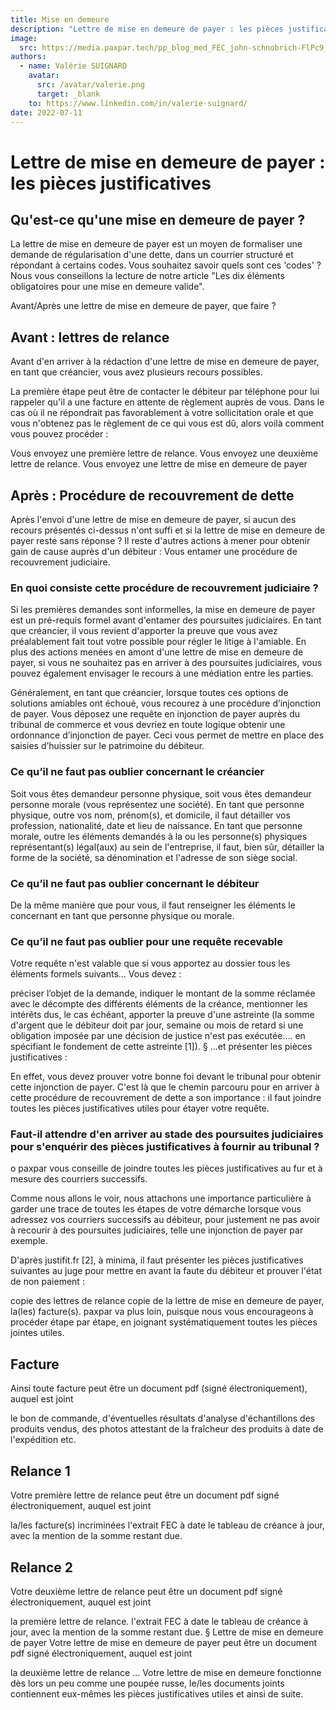 ```yaml
---
title: Mise en demeure
description: "Lettre de mise en demeure de payer : les pièces justificatives"
image:
  src: https://media.paxpar.tech/pp_blog_med_FEC_john-schnobrich-FlPc9_VocJ4-unsplash.png
authors:
  - name: Valérie SUIGNARD
    avatar:
      src: /avatar/valerie.png
      target: _blank
    to: https://www.linkedin.com/in/valerie-suignard/
date: 2022-07-11
---
```


# Lettre de mise en demeure de payer : les pièces justificatives

## Qu'est-ce qu'une mise en demeure de payer ?
La lettre de mise en demeure de payer est un moyen de formaliser une demande de régularisation d'une dette, dans un courrier structuré et répondant à certains codes. Vous souhaitez savoir quels sont ces 'codes' ? Nous vous conseillons la lecture de notre article "Les dix éléments obligatoires pour une mise en demeure valide".

Avant/Après une lettre de mise en demeure de payer, que faire ?

## Avant : lettres de relance
Avant d'en arriver à la rédaction d'une lettre de mise en demeure de payer, en tant que créancier, vous avez plusieurs recours possibles.

La première étape peut être de contacter le débiteur par téléphone pour lui rappeler qu'il a une facture en attente de règlement auprès de vous. Dans le cas où il ne répondrait pas favorablement à votre sollicitation orale et que vous n'obtenez pas le règlement de ce qui vous est dû, alors voilà comment vous pouvez procéder :

Vous envoyez une première lettre de relance.
Vous envoyez une deuxième lettre de relance.
Vous envoyez une lettre de mise en demeure de payer

## Après : Procédure de recouvrement de dette
Après l'envoi d'une lettre de mise en demeure de payer, si aucun des recours présentés ci-dessus n'ont suffi et si la lettre de mise en demeure de payer reste sans réponse ? Il reste d'autres actions à mener pour obtenir gain de cause auprès d'un débiteur :
Vous entamer une procédure de recouvrement judiciaire.

### En quoi consiste cette procédure de recouvrement judiciaire ?

Si les premières demandes sont informelles, la mise en demeure de payer est un pré-requis formel avant d'entamer des poursuites judiciaires. En tant que créancier, il vous revient d'apporter la preuve que vous avez préalablement fait tout votre possible pour régler le litige à l'amiable. En plus des actions menées en amont d'une lettre de mise en demeure de payer, si vous ne souhaitez pas en arriver à des poursuites judiciaires, vous pouvez également envisager le recours à une médiation entre les parties.

Généralement, en tant que créancier, lorsque toutes ces options de solutions amiables ont échoué, vous recourez à une procédure d’injonction de payer.
Vous déposez une requête en injonction de payer auprès du tribunal de commerce et vous devriez en toute logique obtenir une ordonnance d’injonction de payer. Ceci vous permet de mettre en place des saisies d’huissier sur le patrimoine du débiteur.

### Ce qu’il ne faut pas oublier concernant le créancier

Soit vous êtes demandeur personne physique, soit vous êtes demandeur personne morale (vous représentez une société).
En tant que personne physique, outre vos nom, prénom(s), et domicile, il faut détailler vos profession, nationalité, date et lieu de naissance.
En tant que personne morale, outre les éléments demandés à la ou les personne(s) physiques représentant(s) légal(aux) au sein de l'entreprise, il faut, bien sûr, détailler la forme de la société, sa dénomination et l'adresse de son siège social.

### Ce qu’il ne faut pas oublier concernant le débiteur

De la même manière que pour vous, il faut renseigner les éléments le concernant en tant que personne physique ou morale.

### Ce qu’il ne faut pas oublier pour une requête recevable

Votre requête n'est valable que si vous apportez au dossier tous les éléments formels suivants…
Vous devez :

préciser l’objet de la demande,
indiquer le montant de la somme réclamée avec le décompte des différents éléments de la créance,
mentionner les intérêts dus,
le cas échéant, apporter la preuve d'une astreinte (la somme d'argent que le débiteur doit par jour, semaine ou mois de retard si une obligation imposée par une décision de justice n'est pas exécutée.... en spécifiant le fondement de cette astreinte [1]).
§ ...et présenter les pièces justificatives :

En effet, vous devez prouver votre bonne foi devant le tribunal pour obtenir cette injonction de payer. C'est là que le chemin parcouru pour en arriver à cette procédure de recouvrement de dette a son importance : il faut joindre toutes les pièces justificatives utiles pour étayer votre requête.

### Faut-il attendre d'en arriver au stade des poursuites judiciaires pour s'enquérir des pièces justificatives à fournir au tribunal ?

o paxpar vous conseille de joindre toutes les pièces justificatives au fur et à mesure des courriers successifs.

Comme nous allons le voir, nous attachons une importance particulière à garder une trace de toutes les étapes de votre démarche lorsque vous adressez vos courriers successifs au débiteur, pour justement ne pas avoir à recourir à des poursuites judiciaires, telle une injonction de payer par exemple.

D'après justifit.fr [2], à minima, il faut présenter les pièces justificatives suivantes au juge pour mettre en avant la faute du débiteur et prouver l'état de non paiement :

copie des lettres de relance
copie de la lettre de mise en demeure de payer, la(les) facture(s).
paxpar va plus loin, puisque nous vous encourageons à procéder étape par étape, en joignant systématiquement toutes les pièces jointes utiles.
## Facture
Ainsi toute facture peut être un document pdf (signé électroniquement), auquel est joint

le bon de commande,
d'éventuelles résultats d'analyse d'échantillons des produits vendus,
des photos attestant de la fraîcheur des produits à date de l'expédition
etc.
## Relance 1
Votre première lettre de relance peut être un document pdf signé électroniquement, auquel est joint

la/les facture(s) incriminées
l'extrait FEC à date
le tableau de créance à jour, avec la mention de la somme restant due.
## Relance 2
Votre deuxième lettre de relance peut être un document pdf signé électroniquement, auquel est joint

la première lettre de relance.
l'extrait FEC à date
le tableau de créance à jour, avec la mention de la somme restant due.
§ Lettre de mise en demeure de payer
Votre lettre de mise en demeure de payer peut être un document pdf signé électroniquement, auquel est joint

la deuxième lettre de relance
...
Votre lettre de mise en demeure fonctionne dès lors un peu comme une poupée russe, le/les documents joints contiennent eux-mêmes les pièces justificatives utiles et ainsi de suite.
